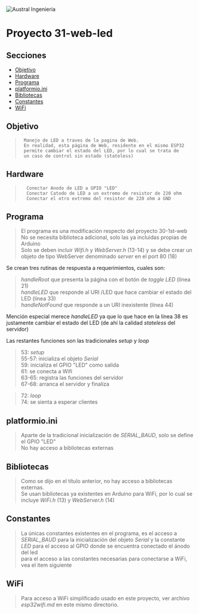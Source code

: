 

![Austral Ingenieria](https://encrypted-tbn0.gstatic.com/images?q=tbn%3AANd9GcQooGo7vQn4t9-6Bt46qZF-UY4_QFpYOeh7kVWzwpr_lbLr5wka)


# Proyecto 31-web-led



## Secciones

- [Objetivo](#objetivo)
- [Hardware](#hardware)
- [Programa](#programa)
- [platformio.ini](#platformio.ini)
- [Bibliotecas](#bibliotecas)
- [Constantes](#constantes)
- [WiFi](#wifi)



## Objetivo

>      Manejo de LED a traves de la pagina de Web.
>      En realidad, esta página de Web, residente en el mismo ESP32
>      permite cambiar el estado del LED, por lo cual se trata de
>      un caso de control sin estado (stateless)

## Hardware

>       Conectar Anodo de LED a GPIO "LED"
>       Conectar Catodo de LED a un extremo de resistor de 220 ohm
>       Conectar el otro extremo del resistor de 220 ohm a GND

## Programa

> El programa es una modificación respecto del proyecto 30-1st-web  
> No se necesita biblioteca adicional, solo las ya incluidas propias de Arduino  
> Solo se deben incluir _Wifi.h_ y _WebServer.h_ (13-14) y se debe crear un objeto de tipo WebServer denominado _server_ en el port 80 (18)  

 Se crean tres rutinas de respuesta a requerimientos, cuales son:  

> _handleRoot_ que presenta la página con el botón de _toggle LED_ (línea 21)  
> _handleLED_ que responde al URI /LED que hace cambiar el estado del LED (línea 33)    
> _handleNotFound_ que responde a un URI inexistente (línea 44)  

   Mención especial merece _handleLED_ ya que lo que hace en la línea 38 es justamente cambiar el estado del LED (de ahí la calidad _stateless_ del servidor)  

   Las restantes funciones son las tradicionales _setup_ y _loop_

>   53: _setup_  
>   55-57: inicializa el objeto _Serial_  
>   59:    inicializa el GPIO "LED" como salida  
>   61:    se conecta a Wifi  
>   63-65: registra las funciones del servidor  
>   67-68: arranca el servidor y finaliza  

>   72: _loop_  
>   74: se sienta a esperar clientes

## platformio.ini

> Aparte de la tradicional inicialización de _SERIAL_BAUD_, solo se define el GPIO "LED"  
> No hay acceso a bibliotecas externas

## Bibliotecas

> Como se dijo en el título anterior, no hay acceso a bibliotecas externas.  
> Se usan bibliotecas ya existentes en Arduino para WiFi, por lo cual se incluye _WiFi.h_ (13) y _WebServer.h_ (14)  

## Constantes

> La únicas constantes existentes en el programa, es el acceso a _SERIAL_BAUD_ para la inicialización del objeto _Serial_  y
> la constante _LED_ para el acceso al GPIO donde se encuentra conectado el ánodo del led  
> para el acceso a las constantes necesarias para conectarse a WiFi, vea el item siguiente


## WiFi

> Para acceso a WiFi simplificado usado en este proyecto, ver archivo _esp32wifi.md_ en este mismo directorio.



